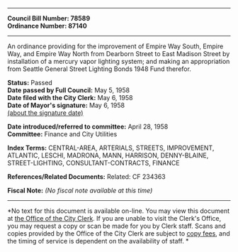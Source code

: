 * * * * *  
  
**Council Bill Number: [](#h0)[](#h2)78589**   
**Ordinance Number: 87140**  
  
* * * * *  
  
An ordinance providing for the improvement of Empire Way South, Empire Way, and Empire Way North from Dearborn Street to East Madison Street by installation of a mercury vapor lighting system; and making an appropriation from Seattle General Street Lighting Bonds 1948 Fund therefor.  
  
**Status:** Passed   
**Date passed by Full Council:** May 5, 1958   
**Date filed with the City Clerk:** May 6, 1958   
**Date of Mayor's signature:** May 6, 1958   
[(about the signature date)](/~public/approvaldate.htm)   
  
  
**Date introduced/referred to committee:** April 28, 1958   
**Committee:** Finance and City Utilities   
  
**Index Terms:** CENTRAL-AREA, ARTERIALS, STREETS, IMPROVEMENT, ATLANTIC, LESCHI, MADRONA, MANN, HARRISON, DENNY-BLAINE, STREET-LIGHTING, CONSULTANT-CONTRACTS, FINANCE  
  
**References/Related Documents:** Related: CF 234363  
  
**Fiscal Note:** *(No fiscal note available at this time)*  
  
* * * * *  
  
*No text for this document is available on-line. You may view this document at [the Office of the City Clerk](http://www.seattle.gov/leg/clerk/contactUs.htm). If you are unable to visit the Clerk's Office, you may request a copy or scan be made for you by Clerk staff. Scans and copies provided by the Office of the City Clerk are subject to [copy fees](http://clerk.seattle.gov/~public/clerkfees.htm), and the timing of service is dependent on the availability of staff. *  
  
  
